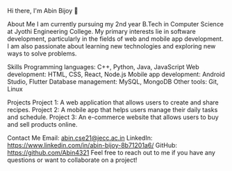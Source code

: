 Hi there, I'm Abin Bijoy 👋

About Me
I am currently pursuing my 2nd year B.Tech in Computer Science at Jyothi Engineering College. My primary interests lie in software development, particularly in the fields of web and mobile app development. I am also passionate about learning new technologies and exploring new ways to solve problems.

Skills
Programming languages: C++, Python, Java, JavaScript
Web development: HTML, CSS, React, Node.js
Mobile app development: Android Studio, Flutter
Database management: MySQL, MongoDB
Other tools: Git, Linux

Projects
Project 1: A web application that allows users to create and share recipes.
Project 2: A mobile app that helps users manage their daily tasks and schedule.
Project 3: An e-commerce website that allows users to buy and sell products online.

Contact Me
Email: abin.cse21@jecc.ac.in
LinkedIn: https://www.linkedin.com/in/abin-bijoy-8b71201a6/
GitHub: https://github.com/Abin4321
Feel free to reach out to me if you have any questions or want to collaborate on a project!
